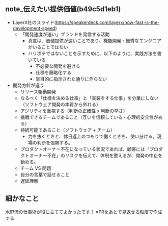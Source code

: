 note_伝えたい提供価値(b49c5d1eb1)
---

- LayerX社のスライド(https://speakerdeck.com/layerx/how-fast-is-the-development-speed)
  - 「開発速度が速い」ブランドを発信する活動
    - 真意は、価値提供が速いことであり、機能開発・優秀なエンジニアがいることではない
    - ハリボテではないことを示すために、以下のように、実践方法を書いている
      - 不必要な開発を避ける
      - 仕様を簡略化する
      - 盲目的に指示された通りに作らない
- 開発方針が違う
  - リリース駆動開発
  - なるべく「仕様を決める仕事」と「実装をする仕事」を分業にしない（ソフトウェア開発の本質から外れる）
  - アジリティを重視する（判断の正確性 x 判断の早さ）
  - 挑戦できるチームであること（互いを信頼している・心理的安全性がある）
  - 持続可能であること（ソフトウェア + チーム）
    - 力を抜くときと、休日返上のつもりで働くときを、使い分ける。現場の判断を信頼する。
  - プロダクトオーナー不在になっている状況であれば、顧客には「プロダクトオーナー不在」のリスクを伝えて、体制を整えるか、開発の中止を勧める。
  - チーム VS 問題
  - 自分の言葉で話せること
  - 遅延理解

## 細かなこと
水野流の仕事術が役に立ててよかったです！
※PRをあとで見返せる粒度で作成する